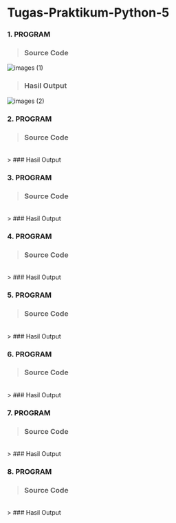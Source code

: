 # Tugas-Praktikum-Python-5

### 1. PROGRAM 

> ### Source Code<br>
![images (1)](https://user-images.githubusercontent.com/93045470/142574871-f18b1b33-58e5-49a2-be3f-28030998c7dd.png)<br>
> ### Hasil Output<br>
![images (2)](https://user-images.githubusercontent.com/93045470/142574877-1779c91a-4507-47d6-8d79-38d498e0fdb2.png)

### 2. PROGRAM 

> ### Source Code<br>
<br>
> ### Hasil Output<br>


### 3. PROGRAM 

> ### Source Code<br>
<br>
> ### Hasil Output<br>


### 4. PROGRAM 

> ### Source Code<br>
<br>
> ### Hasil Output<br>


### 5. PROGRAM 

> ### Source Code<br>
<br>
> ### Hasil Output<br>


### 6. PROGRAM 

> ### Source Code<br>
<br>
> ### Hasil Output<br>


### 7. PROGRAM 

> ### Source Code<br>
<br>
> ### Hasil Output<br>


### 8. PROGRAM 

> ### Source Code<br>
<br>
> ### Hasil Output<br>

